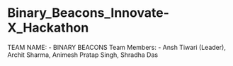 # Binary_Beacons_Innovate-X_Hackathon
TEAM NAME: - BINARY BEACONS
Team Members: - Ansh Tiwari (Leader), Archit Sharma, Animesh Pratap Singh, Shradha Das
